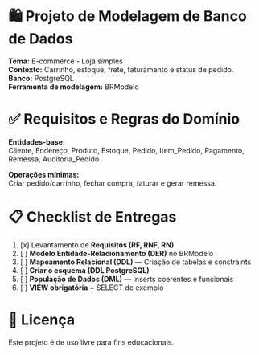# 🛍️ Projeto de Modelagem de Banco de Dados

**Tema:** E-commerce - Loja simples  
**Contexto:** Carrinho, estoque, frete, faturamento e status de pedido.  
**Banco:** PostgreSQL  
**Ferramenta de modelagem:** BRModelo

# ✅ Requisitos e Regras do Domínio

**Entidades-base:**  
Cliente, Endereço, Produto, Estoque, Pedido, Item_Pedido, Pagamento, Remessa, Auditoria_Pedido  

**Operações mínimas:**  
Criar pedido/carrinho, fechar compra, faturar e gerar remessa.

# 📋 Checklist de Entregas

1. [x] Levantamento de **Requisitos (RF, RNF, RN)**
2. [ ] **Modelo Entidade-Relacionamento (DER)** no BRModelo
3. [ ] **Mapeamento Relacional (DDL)** — Criação de tabelas e constraints
4. [ ] **Criar o esquema (DDL PostgreSQL)**
5. [ ] **População de Dados (DML)** — Inserts coerentes e funcionais
6. [ ] **VIEW obrigatória** + SELECT de exemplo

# 📄 Licença

Este projeto é de uso livre para fins educacionais.


